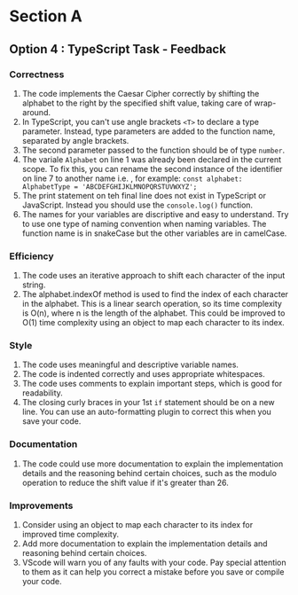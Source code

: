 # Section A

## Option 4 : TypeScript Task - Feedback

### Correctness

1. The code implements the Caesar Cipher correctly by shifting the alphabet to the right by the specified shift value, taking care of wrap-around.
1. In TypeScript, you can't use angle brackets ``<T>`` to declare a type parameter. Instead, type parameters are added to the function name, separated by angle brackets.
1. The second parameter passed to the function should be of type ``number``.
1. The variale ``Alphabet`` on line 1 was already been declared in the current scope. To fix this, you can rename the second instance of the identifier on line 7 to another name i.e. , for example: ``const alphabet: AlphabetType = 'ABCDEFGHIJKLMNOPQRSTUVWXYZ';``
1. The print statement on teh final line does not exist in TypeScript or JavaScript. Instead you should use the ```console.log()``` function.
1. The names for your variables are discriptive and easy to understand. Try to use one type of naming convention when naming variables. The function name is in snakeCase but the other variables are in camelCase.

### Efficiency

1. The code uses an iterative approach to shift each character of the input string.
1. The alphabet.indexOf method is used to find the index of each character in the alphabet. This is a linear search operation, so its time complexity is O(n), where n is the length of the alphabet. This could be improved to O(1) time complexity using an object to map each character to its index.

### Style

1. The code uses meaningful and descriptive variable names.
1. The code is indented correctly and uses appropriate whitespaces.
1. The code uses comments to explain important steps, which is good for readability.
1. The closing curly braces in your 1st ``if`` statement should be on a new line.  You can use an auto-formatting plugin to correct this when you save your code.

### Documentation

1. The code could use more documentation to explain the implementation details and the reasoning behind certain choices, such as the modulo operation to reduce the shift value if it's greater than 26.

### Improvements

1. Consider using an object to map each character to its index for improved time complexity.
1. Add more documentation to explain the implementation details and reasoning behind certain choices.
1. VScode will warn you of any faults with  your code.  Pay special attention to them as it can help you correct a mistake before you save or compile your code.
